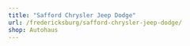 ```yaml
---
title: "Safford Chrysler Jeep Dodge"
url: /fredericksburg/safford-chrysler-jeep-dodge/
shop: Autohaus
---
```

